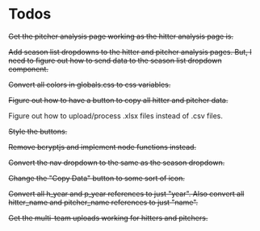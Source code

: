 # Todos

~~Get the pitcher analysis page working as the hitter analysis page is.~~

~~Add season list dropdowns to the hitter and pitcher analysis pages. But, I need to figure out how to send data to the season list dropdown component.~~

~~Convert all colors in globals.css to css variables.~~

~~Figure out how to have a button to copy all hitter and pitcher data.~~

Figure out how to upload/process .xlsx files instead of .csv files.

~~Style the buttons.~~

~~Remove bcryptjs and implement node functions instead.~~

~~Convert the nav dropdown to the same as the season dropdown.~~

~~Change the "Copy Data" button to some sort of icon.~~

~~Convert all h_year and p_year references to just "year". Also convert all hitter_name and pitcher_name references to just "name".~~

~~Get the multi-team uploads working for hitters and pitchers.~~
